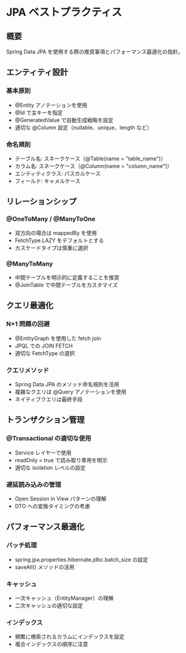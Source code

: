 # JPA ベストプラクティス

## 概要

Spring Data JPA を使用する際の推奨事項とパフォーマンス最適化の指針。

## エンティティ設計

### 基本原則

- @Entity アノテーションを使用
- @Id で主キーを指定
- @GeneratedValue で自動生成戦略を設定
- 適切な @Column 設定（nullable、unique、length など）

### 命名規則

- テーブル名: スネークケース（@Table(name = "table_name")）
- カラム名: スネークケース（@Column(name = "column_name")）
- エンティティクラス: パスカルケース
- フィールド: キャメルケース

## リレーションシップ

### @OneToMany / @ManyToOne

- 双方向の場合は mappedBy を使用
- FetchType.LAZY をデフォルトとする
- カスケードタイプは慎重に選択

### @ManyToMany

- 中間テーブルを明示的に定義することを推奨
- @JoinTable で中間テーブルをカスタマイズ

## クエリ最適化

### N+1 問題の回避

- @EntityGraph を使用した fetch join
- JPQL での JOIN FETCH
- 適切な FetchType の選択

### クエリメソッド

- Spring Data JPA のメソッド命名規則を活用
- 複雑なクエリは @Query アノテーションを使用
- ネイティブクエリは最終手段

## トランザクション管理

### @Transactional の適切な使用

- Service レイヤーで使用
- readOnly = true で読み取り専用を明示
- 適切な isolation レベルの設定

### 遅延読み込みの管理

- Open Session in View パターンの理解
- DTO への変換タイミングの考慮

## パフォーマンス最適化

### バッチ処理

- spring.jpa.properties.hibernate.jdbc.batch_size の設定
- saveAll() メソッドの活用

### キャッシュ

- 一次キャッシュ（EntityManager）の理解
- 二次キャッシュの適切な設定

### インデックス

- 頻繁に検索されるカラムにインデックスを設定
- 複合インデックスの順序に注意
